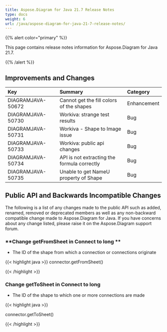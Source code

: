 ```yaml
---
title: Aspose.Diagram for Java 21.7 Release Notes
type: docs
weight: 6
url: /java/aspose-diagram-for-java-21-7-release-notes/
---
```


{{% alert color="primary" %}}

This page contains release notes information for Aspose.Diagram for Java 21.7.

{{% /alert %}}
## **Improvements and Changes** ##

|**Key**|**Summary**|**Category**|
| :- | :- | :- |
|DIAGRAMJAVA-50672|Cannot get the fill colors of the shapes|Enhancement|
|DIAGRAMJAVA-50730|Workiva: strange test results|Bug|
|DIAGRAMJAVA-50731|Workiva - Shape to Image issue|Bug|
|DIAGRAMJAVA-50733|Workiva: public api changes|Bug|
|DIAGRAMJAVA-50734|API is not extracting the formula correctly|Bug|
|DIAGRAMJAVA-50735|Unable to get NameU property of Shape|Bug|
## **Public API and Backwards Incompatible Changes**
The following is a list of any changes made to the public API such as added, renamed, removed or deprecated members as well as any non-backward compatible change made to Aspose.Diagram for Java. If you have concerns about any change listed, please raise it on the Aspose.Diagram support forum.
### **Change getFromSheet in Connect to long **
-  The ID of the shape from which a connection or connections originate

{{< highlight java >}}
connector.getFromSheet()

{{< /highlight >}}
### **Change getToSheet in Connect to long**
-  The ID of the shape to which one or more connections are made

{{< highlight java >}}

connector.getToSheet()

{{< /highlight >}}

